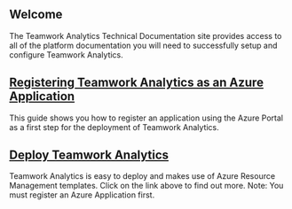 ## Welcome

The Teamwork Analytics Technical Documentation site provides access to all of the platform documentation you will need to successfully setup and configure Teamwork Analytics.

## [Registering Teamwork Analytics as an Azure Application](registerapplication.md)

This guide shows you how to register an application using the Azure Portal as a first step for the deployment of Teamwork Analytics.

## [Deploy Teamwork Analytics](registerapplication.md)

Teamwork Analytics is easy to deploy and makes use of Azure Resource Management templates. Click on the link above to find out more. Note: You must register an Azure Application first.